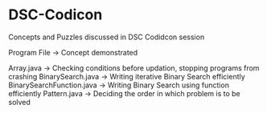 # DSC-Codicon
Concepts and Puzzles discussed in DSC Codidcon session

Program File -> Concept demonstrated

Array.java -> Checking conditions before updation, stopping programs from crashing 
BinarySearch.java -> Writing iterative Binary Search efficiently
BinarySearchFunction.java -> Writing Binary Search using function efficiently
Pattern.java -> Deciding the order in which problem is to be solved
